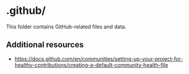 # .github/

This folder contains GitHub-related files and data.

## Additional resources

* https://docs.github.com/en/communities/setting-up-your-project-for-healthy-contributions/creating-a-default-community-health-file